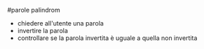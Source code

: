 #parole palindrom
 - chiedere all'utente una parola
 - invertire la parola
 - controllare se la parola invertita è uguale a quella non invertita